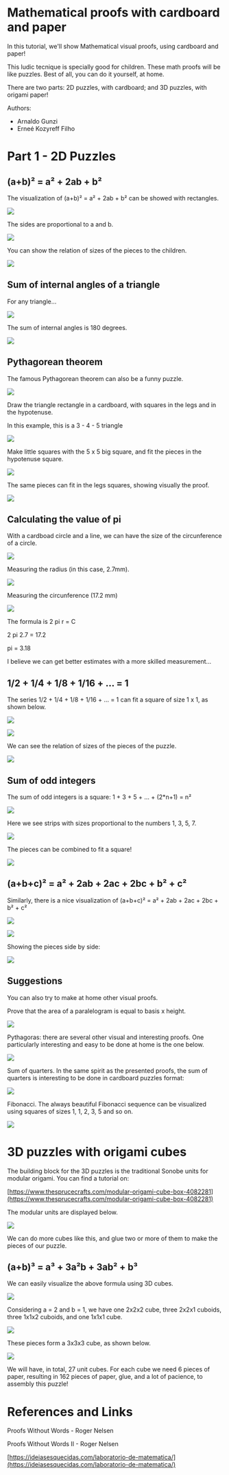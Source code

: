 # Mathematical proofs with cardboard and paper

In this tutorial, we'll show Mathematical visual proofs, using cardboard and paper!

This ludic tecnique is specially good for children. These math proofs will be like puzzles. Best of all, you can do it yourself, at home.

There are two parts: 2D puzzles, with cardboard; and 3D puzzles, with origami paper!

Authors:
- Arnaldo Gunzi
- Erneé Kozyreff Filho


# Part 1 - 2D Puzzles

## (a+b)² = a² + 2ab + b²

The visualization of (a+b)² = a² + 2ab + b² can be showed with rectangles.

![](AB_esquema.PNG)

The sides are proportional to a and b.


![](ab_01.jpeg)

You can show the relation of sizes of the pieces to the children.

![](ab_02.jpeg)


## Sum of internal angles of a triangle

For any triangle...

![](triangle01.jpeg)

The sum of internal angles is 180 degrees.

![](triangle02.jpeg)

## Pythagorean theorem

The famous Pythagorean theorem can also be a funny puzzle.

![](Pitagoras_esquema.PNG)

Draw the triangle rectangle in a cardboard, with squares in the legs and in the hypotenuse.

In this example, this is a 3 - 4 - 5 triangle

![](Pitagoras_moldura.jpeg)

Make little squares with the 5 x 5 big square, and fit the pieces in the hypotenuse square.

![](pitagoras03.jpeg)

The same pieces can fit in the legs squares, showing visually the proof.

![](pitagoras02.jpeg)


## Calculating the value of pi

With a cardboad circle and a line, we can have the size of the circunference of a circle.

![](circle01.jpeg)

Measuring the radius (in this case, 2.7mm).

![](circle02.jpeg)

Measuring the circunference (17.2 mm)

![](circle03.png)

The formula is 2 pi r = C

2 pi 2.7 = 17.2

pi = 	3.18

I believe we can get better estimates with a more skilled measurement...


## 1/2 + 1/4 + 1/8 + 1/16 + ... = 1

The series 1/2 + 1/4 + 1/8 + 1/16 + ... = 1 can fit a square of size 1 x 1, as shown below.

![](Soma_meio_esquema.PNG)

![](somameio_01.jpeg)

We can see the relation of sizes of the pieces of the puzzle.

![](somameio_02.jpeg)


## Sum of odd integers

The sum of odd integers is a square:
1 + 3 + 5 + ... + (2*n+1) = n²

![](135_esquema.PNG)

Here we see strips with sizes proportional to the numbers 1, 3, 5, 7.

![](somaImpares_01.jpeg)

The pieces can be combined to fit a square!

![](somaimpares_02.jpeg)





## (a+b+c)² = a² + 2ab + 2ac + 2bc + b² + c²

Similarly, there is a nice visualization of (a+b+c)² = a² + 2ab + 2ac + 2bc + b² + c²

![](ABC_esquema.PNG)

![](abc_02.jpeg)


Showing the pieces side by side:

![](abc_01.jpeg)

## Suggestions


You can also try to make at home other visual proofs.

Prove that the area of a paralelogram is equal to basis x height.

![](Losango.PNG)

Pythagoras: there are several other visual and interesting proofs. One particularly interesting and easy to be done at home is the one below.

![](pitagoras_alt.png)


Sum of quarters. In the same spirit as the presented proofs, the sum of quarters is interesting to be done in cardboard puzzles format:

![](umquarto_esquema.PNG)

Fibonacci. The always beautiful Fibonacci sequence can be visualized using squares of sizes 1, 1, 2, 3, 5 and so on.

![](fibonacci-retangular.png)



# 3D puzzles with origami cubes


The building block for the 3D puzzles is the traditional Sonobe units for modular origami. You can find a tutorial on:

[https://www.thesprucecrafts.com/modular-origami-cube-box-4082281](https://www.thesprucecrafts.com/modular-origami-cube-box-4082281)

The modular units are displayed below.

![](origamicubes.jpeg)


We can do more cubes like this, and glue two or more of them to make the pieces of our puzzle.



## (a+b)³ = a³ + 3a²b + 3ab² + b³

We can easily visualize the above formula using 3D cubes.

![](abcubo_esquema.PNG)


Considering a = 2 and b = 1, we have one 2x2x2 cube, three 2x2x1 cuboids, three 1x1x2 cuboids, and one 1x1x1 cube.

![](ab_cubo01.jpeg)

These pieces form a 3x3x3 cube, as shown below.

![](ab_cubo02.jpeg)


We will have, in total, 27 unit cubes. For each cube we need 6 pieces of paper, resulting in 162 pieces of paper, glue, and a lot of pacience, to assembly this puzzle!






# References and Links

Proofs Without Words - Roger Nelsen

Proofs Without Words II - Roger Nelsen

[https://ideiasesquecidas.com/laboratorio-de-matematica/](https://ideiasesquecidas.com/laboratorio-de-matematica/)




